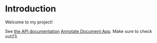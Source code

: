 # Introduction

Welcome to my project!

See [the API documentation](my_page.md) [Annotate Document App](Annotate_Document_App.md). Make sure to check out23.
